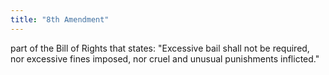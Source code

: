 ```yaml
---
title: "8th Amendment"
---
```

part of the Bill of Rights that states: &quot;Excessive bail shall not be required, nor excessive fines imposed, nor cruel and unusual punishments inflicted.&quot;

